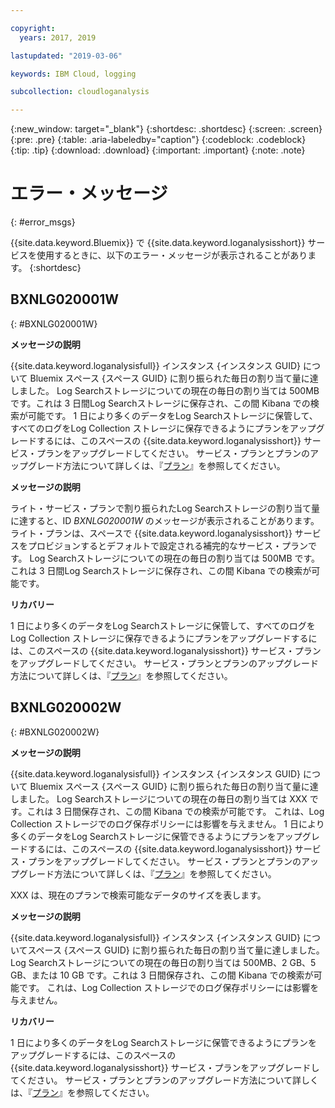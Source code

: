 ```yaml
---

copyright:
  years: 2017, 2019

lastupdated: "2019-03-06"

keywords: IBM Cloud, logging

subcollection: cloudloganalysis

---
```


{:new_window: target="_blank"}
{:shortdesc: .shortdesc}
{:screen: .screen}
{:pre: .pre}
{:table: .aria-labeledby="caption"}
{:codeblock: .codeblock}
{:tip: .tip}
{:download: .download}
{:important: .important}
{:note: .note}


# エラー・メッセージ
{: #error_msgs}

{{site.data.keyword.Bluemix}} で {{site.data.keyword.loganalysisshort}} サービスを使用するときに、以下のエラー・メッセージが表示されることがあります。
{:shortdesc}

## BXNLG020001W
{: #BXNLG020001W}

**メッセージの説明**

{{site.data.keyword.loganalysisfull}} インスタンス {インスタンス GUID} について Bluemix スペース {スペース GUID} に割り振られた毎日の割り当て量に達しました。 Log Searchストレージについての現在の毎日の割り当ては 500MB です。これは 3 日間Log Searchストレージに保存され、この間 Kibana での検索が可能です。 1 日により多くのデータをLog Searchストレージに保管して、すべてのログをLog Collection ストレージに保存できるようにプランをアップグレードするには、このスペースの {{site.data.keyword.loganalysisshort}} サービス・プランをアップグレードしてください。 サービス・プランとプランのアップグレード方法について詳しくは、『[プラン](/docs/services/CloudLogAnalysis?topic=cloudloganalysis-log_analysis_ov#plans)』を参照してください。


**メッセージの説明** 

ライト・サービス・プランで割り振られたLog Searchストレージの割り当て量に達すると、ID *BXNLG020001W* のメッセージが表示されることがあります。 ライト・プランは、スペースで {{site.data.keyword.loganalysisshort}} サービスをプロビジョンするとデフォルトで設定される補完的なサービス・プランです。 Log Searchストレージについての現在の毎日の割り当ては 500MB です。これは 3 日間Log Searchストレージに保存され、この間 Kibana での検索が可能です。

**リカバリー**

1 日により多くのデータをLog Searchストレージに保管して、すべてのログをLog Collection ストレージに保存できるようにプランをアップグレードするには、このスペースの {{site.data.keyword.loganalysisshort}} サービス・プランをアップグレードしてください。 サービス・プランとプランのアップグレード方法について詳しくは、『[プラン](/docs/services/CloudLogAnalysis?topic=cloudloganalysis-log_analysis_ov#plans)』を参照してください。


## BXNLG020002W 
{: #BXNLG020002W}


**メッセージの説明**

{{site.data.keyword.loganalysisfull}} インスタンス {インスタンス GUID} について Bluemix スペース {スペース GUID} に割り振られた毎日の割り当て量に達しました。  Log Searchストレージについての現在の毎日の割り当ては XXX です。これは 3 日間保存され、この間 Kibana での検索が可能です。 これは、Log Collection ストレージでのログ保存ポリシーには影響を与えません。 1 日により多くのデータをLog Searchストレージに保管できるようにプランをアップグレードするには、このスペースの {{site.data.keyword.loganalysisshort}} サービス・プランをアップグレードしてください。 サービス・プランとプランのアップグレード方法について詳しくは、『[プラン](/docs/services/CloudLogAnalysis?topic=cloudloganalysis-log_analysis_ov#plans)』を参照してください。

XXX は、現在のプランで検索可能なデータのサイズを表します。

**メッセージの説明** 

{{site.data.keyword.loganalysisfull}} インスタンス {インスタンス GUID} についてスペース {スペース GUID} に割り振られた毎日の割り当て量に達しました。  Log Searchストレージについての現在の毎日の割り当ては 500MB、2 GB、5 GB、または 10 GB です。これは 3 日間保存され、この間 Kibana での検索が可能です。 これは、Log Collection ストレージでのログ保存ポリシーには影響を与えません。

**リカバリー**

1 日により多くのデータをLog Searchストレージに保管できるようにプランをアップグレードするには、このスペースの {{site.data.keyword.loganalysisshort}} サービス・プランをアップグレードしてください。 サービス・プランとプランのアップグレード方法について詳しくは、『[プラン](/docs/services/CloudLogAnalysis?topic=cloudloganalysis-log_analysis_ov#plans)』を参照してください。




